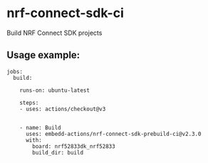 # nrf-connect-sdk-ci
Build NRF Connect SDK projects

## Usage example:

```
jobs:
  build:

    runs-on: ubuntu-latest

    steps:
    - uses: actions/checkout@v3


    - name: Build
      uses: embedd-actions/nrf-connect-sdk-prebuild-ci@v2.3.0
      with:
        board: nrf52833dk_nrf52833
        build_dir: build

```
